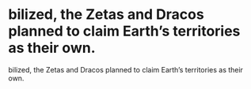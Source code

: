 # bilized, the Zetas and Dracos planned to claim Earth’s territories as their own.

bilized, the Zetas and Dracos planned to claim Earth’s territories as their own.